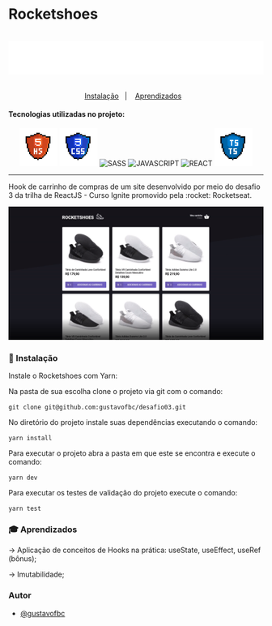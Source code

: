 # Rocketshoes
<br/>
<div align="center">
  <img alt="rocketshoes" src="https://github.com/gustavofbc/desafio03/blob/master/src/assets/images/logo.svg"/>
</div>
<br/>

<p align="center">
  <a href="#wrench-instalação">Instalação</a>&nbsp;&nbsp;&nbsp;|&nbsp;&nbsp;&nbsp;
  <a href="#mortar_board-aprendizados">Aprendizados</a>&nbsp;&nbsp;&nbsp;
</p>


<h4> Tecnologias utilizadas no projeto:</h4>

<p align="center">
    <img alt="HTML5" title="HTML5" src="https://github.com/gustavofbc/pixel_of_shields/blob/main/base/html.png" width="75"/>
    <img alt="CSS3" title="CSS3" src="https://github.com/gustavofbc/pixel_of_shields/blob/main/base/css.png" width="75"/>
    <img alt="SASS" title="SASS" src="https://github.com/gustavofbc/pixel_of_shields/blob/main/base/sass.png" width="75"/>
    <img alt="JAVASCRIPT" title="JAVASCRIPT" src="https://github.com/gustavofbc/pixel_of_shields/blob/main/base/javascript.png" width="75"/>
    <img alt="REACT" title="REACT" src="https://github.com/gustavofbc/pixel_of_shields/blob/main/base/react.png" width="75"/>
    <img alt="TYPESCRIPT" title="TYPESCRIPT" src="https://github.com/gustavofbc/pixel_of_shields/blob/main/base/typescript.png" width="75"/>
</p>

<hr/>

<p>Hook de carrinho de compras de um site desenvolvido por meio do desafio 3 da trilha de ReactJS - Curso Ignite promovido pela :rocket: Rocketseat.</p>

<img alt="Interface" src="https://github.com/gustavofbc/desafio03/blob/master/src/assets/images/interface.png"/>


### :wrench: Instalação

Instale o Rocketshoes com Yarn:


Na pasta de sua escolha clone o projeto via git com o comando:
```
git clone git@github.com:gustavofbc/desafio03.git
```

No diretório do projeto instale suas dependências executando o comando:
```
yarn install
```

Para executar o projeto abra a pasta em que este se encontra e execute o comando:
```
yarn dev
```

Para executar os testes de validação do projeto execute o comando:
```
yarn test
```

### :mortar_board: Aprendizados

-> Aplicação de conceitos de Hooks na prática: useState, useEffect, useRef (bônus);

-> Imutabilidade;

### Autor

- [@gustavofbc](https://github.com/gustavofbc)

